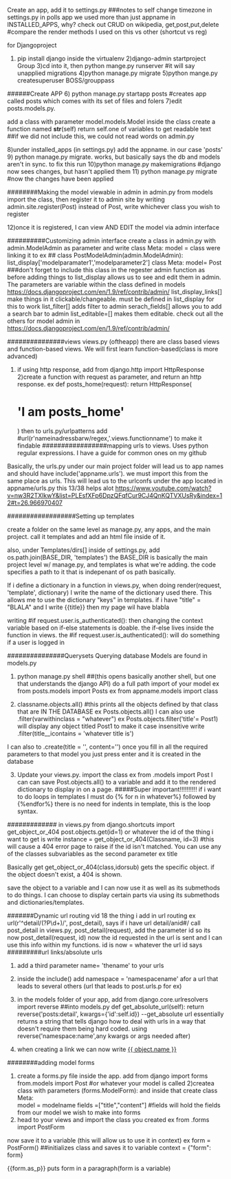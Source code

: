 Create an app, add it to settings.py
###notes to self
change timezone in settings.py
in polls app we used more than just appname in INSTALLED_APPS, why?
check out CRUD on wikipedia, get,post,put,delete
#compare the render methods I used on this vs other (shortcut vs reg)

for Djangoproject
1) pip install django inside the virtualenv
2)django-admin startproject Group
3)cd into it, then python mange.py runserver #it will say unapplied migrations
4)python manage.py migrate
5)python mange.py createsuperuser BOSS/grouppass

######Create APP
6) python manage.py startapp posts #creates app called posts which comes with its set of files and folers
7)edit posts.models.py. 
 
add a class with parameter model.models.Model
inside the class create a function named __str__(self) 
										return self.one of variables to get readable text
								##if we did not include this, we could not read words on admin.py

8)under installed_apps (in settings.py) add the appname. in our case 'posts'
9) python manage.py migrate. works, but basically says the db and models aren't in sync. to fix this run
10)python manage.py makemigrations #django now sees changes, but hasn't applied them
11) python manage.py migrate #now the changes have been applied

########Making the model viewable in admin
in admin.py
from models import the class, then register it to admin site by writing
admin.site.register(Post) instead of Post, write whichever class you wish to register

12)once it is registered, I can view AND EDIT the model via admin interface

##########Customizing admin interface
	create a class in admin.py with admin.ModelAdmin as parameter 
	and write class Meta:
					model = class were linking it to
ex ## class PostModelAdmin(admin.ModelAdmin):
			list_display['modelparamater1','modelparameter2']
			class Meta:
				model= Post ###don't forget to include this class in the regester admin function as before
adding things to list_display allows us to see and edit them in admin. The parameters are variable within the class defined in models <a>https://docs.djangoproject.com/en/1.9/ref/contrib/admin/</a>
list_display_links[] make things in it clickable/changeable. must be defined in list_display for this to work
list_filter[] adds filter to admin
serach_fields[] allows you to add a search bar to admin
list_editable=[] makes them editable. check out all the others for model admin in
 <a>https://docs.djangoproject.com/en/1.9/ref/contrib/admin/</a>

 ###############views
 views.py (oftheapp)
 there are class based views and function-based views. We will first learn function-based(class is more advanced)

 1) if using http response, add from django.http import HttpResponse
 2)create a function with request as parameter, and return an http response. ex
 def posts_home(request):
	return HttpResponse(<h1>'I am posts_home'</h1>)
	then to urls.py/urlpatterns add #url(r'nameinadressbarw/regex,'<appname>.views.functionname') 
	to make it findable
#################mapping urls to views. Uses python regular expressions. I have a guide for common ones on my github

Basically, the urls.py under our main project folder will lead us to app names and should have include('appname.urls'). we must import this from the same place as urls.
This will lead us to the urlconfs under the app located in appname/urls.py
this 13/38 helps alot <a>https://www.youtube.com/watch?v=nw3R2TXlkwY&list=PLEsfXFp6DpzQFqfCur9CJ4QnKQTVXUsRy&index=12#t=26.966970407</a>

##################Setting up templates

create a folder on the same level as manage.py, any apps, and the main project.
call it templates and add an html file inside of it.

also, under Templates/dirs[] inside of settings.py, add 
os.path.join(BASE_DIR, 'templates')
the BASE_DIR is basically the main project level w/ manage.py, and templates is what we're adding. the code specifies a path to it that is indepenant of os path basically.

If i define a dictionary in a function in views.py, when doing render(request, 'template', dictionary)
I write the name of the dictionary used there. This allows me to use the dictionary "keys" in templates.
if i have "title" = "BLALA" and I write {{title}} then my page wil have blabla

writing #if request.user.is_authenticated(): then changing the context variable based on if-else statements is doable. the if-else lives inside the function in views. the #if request.user.is_authenticated(): will
do something if a user is logged in

###############Querysets    Querying database Models are found in models.py 

1) python manage.py shell ##(this opens basically another shell, but one that understands the django API)
do a full path import of your model
ex from posts.models import Posts
ex from appname.models import class

2) classname.objects.all() #this prints all the objects defined by that class that are IN THE DATABASE
ex Posts.objects.all()
I can also use .filter(varwithinclass = "whatever")
ex Posts.objects.filter('title'= Post1) will display any object titled Post1
to make it case insensitive write .filter(title__icontains = 'whatever title is')

I can also to .create(title = '', content='') once you fill in all the required parameters to that model you just press enter and it is created in the database

3) Update your views.py. import the class ex from .models import Post
	I can can save Post.objects.all() to a variable and add it to the rendered dictionary to display in on a page.
#####Super important!!!!!!!!!!
if i want to do loops in templates I must do {% for n in whatever%}
followed by {%endfor%} there is no need for indents in template, this is the loop syntax.

############# in views.py from django.shortcuts import get_object_or_404 
post.objects.get(id=1) or whatever the id of the thing i want to get is
write instance = get_object_or_404(Classname, id=3) #this will cause a 404 error page to raise
if the id isn't matched. You can use any of the classes subvariables as the second parameter ex title

Basically get get_object_or_404(class,idorsub) gets  the specific object. if the object doesn't exist, a 404 is shown.

save the object to a variable and I can now use it as well as its submethods to do things. I can choose to display certain parts via using its submethods and dictionaries/templates.


#######Dynamic url routing vid 18
the thing i add in url routing ex
url(r'^detail/(?P<id>\d$+)/$', post_detail), says if i have url detail/anid#/ call post_detail 
in views.py, post_detail(request), add the parameter id so its now post_detail(request, id)
now the id requested in the url is sent and I can use this info within my functions. id is now = whatever the url id says
#########url links/absolute urls

1) add a third parameter name= 'thename' to your urls
2) inside the include() add namespace = 'namespacename' afor a url that leads to several others (url that leads to post.urls.p for ex)
3) in the models folder of your app, add
from django.core.urlresolvers import reverse ##into models.py
def get_absolute_url(self):
		return reverse('posts:detail', kwargs={'id':self.id})
		--get_absolute url essentially returns a string that tells django how to deal with urls in a way
		that doesn't require them being hard coded.
		using reverse('namespace:name',any kwargs or args needed after)

4) when creating a link we can now write <a href="{{ object.get_absolute_url }}">{{ object.name }}</a>

########adding model forms
1) create a forms.py file inside the app.
	add from django import forms
	from.models import Post #or whatever your model is called
	2)createa class with parameters (forms.ModelForm):
	and inside that create class Meta:	
		model = modelname
		fields =["title","content"] #fields will hold the fields from our model we wish to make into forms
3) head to your views and import the class you created
ex from .forms import PostForm

now save it to a variable (this will allow us to use it in context)
ex form = PostForm() ##initializes class and saves it to variable
context = {"form": form}

{{form.as_p}} puts form in a paragraph(form is a variable)




